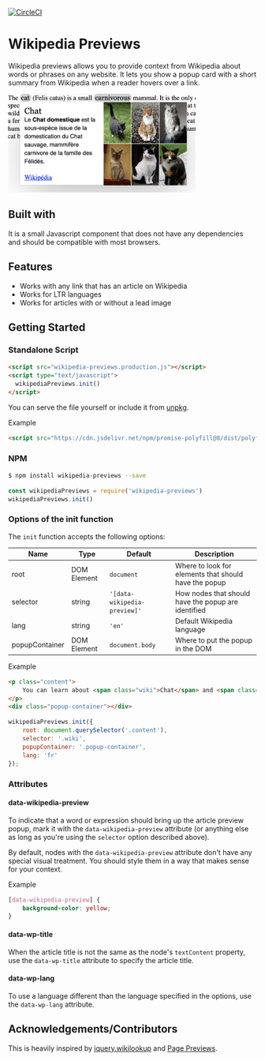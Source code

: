 [![CircleCI](https://circleci.com/gh/wikimedia/wikipedia-previews/tree/master.svg?style=svg)](https://circleci.com/gh/wikimedia/wikipedia-previews/tree/master)

# Wikipedia Previews

Wikipedia previews allows you to provide context from Wikipedia about words or phrases on any website. It lets you show a popup card with a short summary from Wikipedia when a reader hovers over a link.

<img src="/screenshot.png" height="200" alt="Chat"/>

## Built with

It is a small Javascript component that does not have any dependencies and should be compatible with most browsers.

## Features

* Works with any link that has an article on Wikipedia
* Works for LTR languages
* Works for articles with or without a lead image

## Getting Started

### Standalone Script

```html
<script src="wikipedia-previews.production.js"></script>
<script type="text/javascript">
  wikipediaPreviews.init()
</script>
```
You can serve the file yourself or include it from [unpkg](https://unpkg.com/browse/wikipedia-previews@1.0.0/dist/wikipedia-previews.production.js).

Example
```html
<script src="https://cdn.jsdelivr.net/npm/promise-polyfill@8/dist/polyfill.min.js"></script>
```

### NPM
```bash
$ npm install wikipedia-previews --save
```

```javascript
const wikipediaPreviews = require('wikipedia-previews')
wikipediaPreviews.init()
```

### Options of the init function

The `init` function accepts the following options:

Name | Type | Default | Description
--- | --- | --- | ---
root | DOM Element | `document` | Where to look for elements that should have the popup
selector | string | `'[data-wikipedia-preview]'` | How nodes that should have the popup are identified
lang | string | `'en'` | Default Wikipedia language
popupContainer | DOM Element | `document.body` | Where to put the popup in the DOM

Example
```html
<p class="content">
	You can learn about <span class="wiki">Chat</span> and <span class="wiki">Chien</span> from Wikipedia.
</p>
<div class="popup-container"></div>
```

```javascript
wikipediaPreviews.init({
	root: document.querySelector('.content'),
	selector: '.wiki',
	popupContainer: '.popup-container',
	lang: 'fr'
});
```

### Attributes

#### data-wikipedia-preview

To indicate that a word or expression should bring up the article preview popup, mark it with the `data-wikipedia-preview` attribute (or anything else as long as you're using the `selector` option described above).

By default, nodes with the `data-wikipedia-preview` attribute don't have any special visual treatment. You should style them in a way that makes sense for your context.

Example

```css
[data-wikipedia-preview] {
	background-color: yellow;
}
```

#### data-wp-title

When the article title is not the same as the node's `textContent` property, use the `data-wp-title` attribute to specify the article title.

#### data-wp-lang

To use a language different than the language specified in the options, use the `data-wp-lang` attribute.

## Acknowledgements/Contributors

This is heavily inspired by [jquery.wikilookup](https://github.com/mooeypoo/jquery.wikilookup) and [Page Previews](https://www.mediawiki.org/wiki/Page_Previews). 

